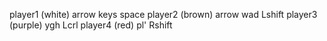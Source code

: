 player1 (white) arrow keys space
player2 (brown) arrow wad Lshift
player3 (purple) ygh Lcrl
player4 (red) pl' Rshift